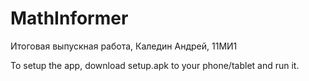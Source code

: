 # MathInformer
Итоговая выпускная работа, Каледин Андрей, 11МИ1

To setup the app, download setup.apk to your phone/tablet and run it.
